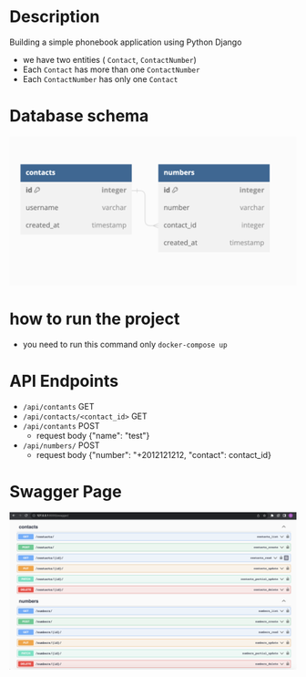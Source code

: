 # Description
Building a simple phonebook application using Python Django

- we have two entities ( `Contact`, `ContactNumber`)
- Each `Contact` has more than one `ContactNumber`
- Each `ContactNumber` has only one `Contact`

# Database schema 
![alt text](https://github.com/a-samir97/phonebook/blob/main/docs/db_schema.png)

# how to run the project 
- you need to run this command only `docker-compose up`


# API Endpoints 

- `/api/contants` GET
- `/api/contacts/<contact_id>` GET
- `/api/contants` POST
  - request body {"name": "test"}
- `/api/numbers/` POST
  - request body {"number": "+2012121212, "contact": contact_id}    


# Swagger Page
![alt text](https://github.com/a-samir97/phonebook/blob/main/docs/swagger.png)
